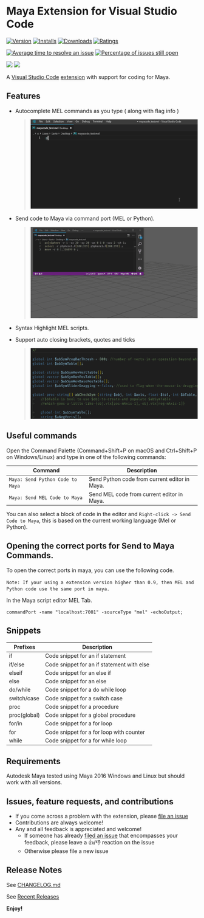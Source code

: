 # Maya Extension for Visual Studio Code

[![Version](https://vsmarketplacebadge.apphb.com/version/saviof.mayacode.svg)](https://marketplace.visualstudio.com/items?itemName=saviof.mayacode)
[![Installs](https://vsmarketplacebadge.apphb.com/installs/saviof.mayacode.svg)](https://marketplace.visualstudio.com/items?itemName=saviof.mayacode)
[![Downloads](https://vsmarketplacebadge.apphb.com/downloads/saviof.mayacode.svg)](https://marketplace.visualstudio.com/items?itemName=saviof.mayacode)
[![Ratings](https://vsmarketplacebadge.apphb.com/rating/saviof.mayacode.svg)](https://marketplace.visualstudio.com/items?itemName=saviof.mayacode)

[![Average time to resolve an issue](https://isitmaintained.com/badge/resolution/artbycrunk/vscode-maya.svg)](https://isitmaintained.com/project/artbycrunk/vscode-maya "Average time to resolve an issue")
[![Percentage of issues still open](https://isitmaintained.com/badge/open/artbycrunk/vscode-maya.svg)](https://isitmaintained.com/project/artbycrunk/vscode-maya "Percentage of issues still open")

[![](https://img.shields.io/badge/TWITTER-%40artbycrunk-blue.svg?logo=twitter&style=flat)](https://twitter.com/artbycrunk)
[![](https://img.shields.io/badge/gitter-join_chat-1dce73.svg?style=flat&logo=gitter-white)](https://gitter.im/vscode-maya/vscode-maya)


A [Visual Studio Code](https://code.visualstudio.com/) [extension](https://marketplace.visualstudio.com/items?itemName=saviof.mayacode) with support for coding for Maya.

## Features

* Autocomplete MEL commands as you type ( along with flag info )

  > ![Autocomplete MEL commands as you type](./images/autocomplete.gif "Autocomplete MEL commands as you type")

* Send code to Maya via command port (MEL or Python).

  > ![Send code to Maya via command port](./images/send_to_maya.gif "Send code to Maya via command port")

* Syntax Highlight MEL scripts.
* Support auto closing brackets, quotes and ticks

  > ![Syntax Highlight MEL scripts](./images/syntax_highlight.gif "Syntax Highlight MEL scripts.")

## Useful commands

Open the Command Palette (Command+Shift+P on macOS and Ctrl+Shift+P on Windows/Linux) and type in one of the following commands:

Command | Description
--- | ---
```Maya: Send Python Code to Maya``` | Send Python code from current editor in Maya.
```Maya: Send MEL Code to Maya``` | Send MEL code from current editor in Maya.

You can also select a block of code in the editor 
and ```Right-click -> Send Code to Maya```, this is based on the current working language (Mel or Python).


## Opening the correct ports for Send to Maya Commands.

To open the correct ports in maya, you can use the following code.

`Note: If your using a extension version higher than 0.9, then MEL and Python code use the same port in maya.`

In the Maya script editor MEL Tab.
```
commandPort -name "localhost:7001" -sourceType "mel" -echoOutput;
```

## Snippets

|Prefixes|Description|
|--------|-----------|
|if|Code snippet for an if statement|
|if/else|Code snippet for an if statement with else|
|elseif|Code snippet for an else if|
|else|Code snippet for an else|
|do/while|Code snippet for a do while loop|
|switch/case|Code snippet for a switch case|
|proc|Code snippet for a procedure|
|proc(global)|Code snippet for a global procedure|
|for/in|Code snippet for a for loop|
|for|Code snippet for a for loop with counter|
|while|Code snippet for a for while loop|

## Requirements

Autodesk Maya tested using Maya 2016 Windows and Linux but should work with all versions.

## Issues, feature requests, and contributions

* If you come across a problem with the extension, please [file an issue](https://github.com/artbycrunk/vscode-maya/issues)
* Contributions are always welcome!
* Any and all feedback is appreciated and welcome!
  - If someone has already [filed an issue](https://github.com/artbycrunk/vscode-maya/issues) that encompasses your feedback, please leave a 👍/👎 reaction on the issue
  - Otherwise please file a new issue

## Release Notes

See [CHANGELOG.md](./CHANGELOG.md)

See [Recent Releases](https://github.com/artbycrunk/vscode-maya/releases)

**Enjoy!**

